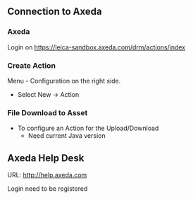 ## Connection to Axeda

### Axeda

Login on https://leica-sandbox.axeda.com/drm/actions/index

### Create Action

Menu - Configuration on the right side.

* Select New -> Action

### File Download to Asset

* To configure an Action for the Upload/Download
  * Need current Java version

## Axeda Help Desk

URL: http://help.axeda.com

Login need to be registered

